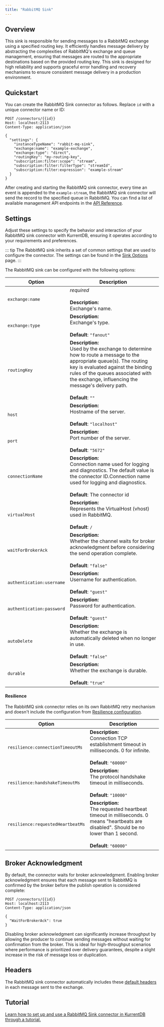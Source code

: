 ```yaml
---
title: "RabbitMQ Sink"
---
```


<Badge type="info" vertical="middle" text="License Required"/>

## Overview

This sink is responsible for sending messages to a RabbitMQ exchange using a specified routing key. It efficiently
handles message delivery by abstracting the complexities of RabbitMQ's exchange and queue management, ensuring that
messages are routed to the appropriate destinations based on the provided routing key. This sink is designed for high
reliability and supports graceful error handling and recovery mechanisms to ensure consistent message delivery in a
production environment.

## Quickstart

You can create the RabbitMQ Sink connector as follows. Replace `id` with a unique connector name or ID:

```http
POST /connectors/{{id}}
Host: localhost:2113
Content-Type: application/json

{
  "settings": {
    "instanceTypeName": "rabbit-mq-sink",
    "exchange:name": "example-exchange",
    "exchange:type": "direct",
    "routingKey": "my-routing-key",
    "subscription:filter:scope": "stream",
    "subscription:filter:filterType": "streamId",
    "subscription:filter:expression": "example-stream"
  }
}
```

After creating and starting the RabbitMQ sink connector, every time an event is
appended to the `example-stream`, the RabbitMQ sink connector will send the
record to the specified queue in RabbitMQ. You can find a list of available
management API endpoints in the [API Reference](../manage.md).

## Settings

Adjust these settings to specify the behavior and interaction of your RabbitMQ sink connector with KurrentDB, ensuring it operates according to your requirements and preferences.

::: tip
The RabbitMQ sink inherits a set of common settings that are used to configure the connector. The settings can be found in
the [Sink Options](../settings.md#sink-options) page.
:::

The RabbitMQ sink can be configured with the following options:

| Option                            | Description                                                                                                                                                                                                                                                                    |
| --------------------------------- | ------------------------------------------------------------------------------------------------------------------------------------------------------------------------------------------------------------------------------------------------------------------------------ |
| `exchange:name`                   | _required_<br><br>**Description:**<br>Exchange's name.                                                                                                                                                                                                                         |
| `exchange:type`                   | **Description:**<br>Exchange's type.<br><br>**Default**: `"fanout"`                                                                                                                                                                                                            |
| `routingKey`                      | **Description:**<br>Used by the exchange to determine how to route a message to the appropriate queue(s). The routing key is evaluated against the binding rules of the queues associated with the exchange, influencing the message's delivery path.<br><br>**Default**: `""` |
| `host`                            | **Description:**<br>Hostname of the server.<br><br>**Default**: `"localhost"`                                                                                                                                                                                                  |
| `port`                            | **Description:**<br>Port number of the server.<br><br>**Default**: `"5672"`                                                                                                                                                                                                    |
| `connectionName`                  | **Description:**<br>Connection name used for logging and diagnostics. The default value is the connector ID.Connection name used for logging and diagnostics.<br><br>**Default**: The connector id                                                                             |
| `virtualHost`                     | **Description:**<br>Represents the VirtualHost (vhost) used in RabbitMQ. <br><br>**Default**: `/`                                                                                                                                                                              |
| `waitForBrokerAck`                | **Description:**<br>Whether the channel waits for broker acknowledgment before considering the send operation complete.<br><br>**Default**: `"false"`                                                                                                                          |
| `authentication:username`         | **Description:**<br>Username for authentication.<br><br>**Default**: `"guest"`                                                                                                                                                                                                 |
| `authentication:password`         | **Description:**<br>Password for authentication.<br><br>**Default**: `"guest"`                                                                                                                                                                                                 |
| `autoDelete`                      | **Description:**<br>Whether the exchange is automatically deleted when no longer in use.<br><br>**Default**: `"false"`                                                                                                                                                         |
| `durable`                         | **Description:**<br>Whether the exchange is durable.<br><br>**Default**: `"true"`                                                                                                                                                                                              |

#### Resilience

The RabbitMQ sink connector relies on its own RabbitMQ retry mechanism and doesn't include the configuration from [Resilience configuration](../settings.md#resilience-configuration).

| Option                            | Description                                                                                                                                                                                                                                                                    |
| --------------------------------- | ------------------------------------------------------------------------------------------------------------------------------------------------------------------------------------------------------------------------------------------------------------------------------ |
| `resilience:connectionTimeoutMs`  | **Description:**<br>Connection TCP establishment timeout in milliseconds. 0 for infinite.<br><br>**Default**: `"60000"`                                                                                                                                                        |
| `resilience:handshakeTimeoutMs`   | **Description:**<br>The protocol handshake timeout in milliseconds.<br><br>**Default**: `"10000"`                                                                                                                                                                              |
| `resilience:requestedHeartbeatMs` | **Description:**<br>The requested heartbeat timeout in milliseconds. 0 means "heartbeats are disabled". Should be no lower than 1 second.<br><br>**Default**: `"60000"`                                                                                                        |

## Broker Acknowledgment

By default, the connector waits for broker acknowledgment. Enabling broker acknowledgment ensures that each message sent
to RabbitMQ is confirmed by the broker before the publish operation is considered complete:

```http
POST /connectors/{{id}}
Host: localhost:2113
Content-Type: application/json

{
  "WaitForBrokerAck": true
}
```

Disabling broker acknowledgment can significantly increase throughput by allowing the producer to continue sending
messages without waiting for confirmation from the broker. This is ideal for high-throughput scenarios where performance
is prioritized over delivery guarantees, despite a slight increase in the risk of message loss or duplication.

## Headers

The RabbitMQ sink connector automatically includes these [default headers](../features.md#headers) in each message sent to the exchange. 

## Tutorial
[Learn how to set up and use a RabbitMQ Sink connector in KurrentDB through a tutorial.](/tutorials/RabbitMQ_Sink.md)
